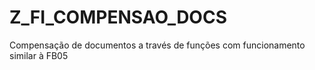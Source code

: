 # Z_FI_COMPENSAO_DOCS
Compensação de documentos a través de funções com funcionamento similar à FB05
